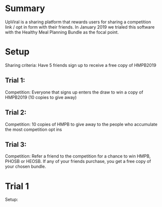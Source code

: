 <!-- TITLE: Hmpb 2019 -->

# Summary
UpViral is a sharing platform that rewards users for sharing a competition link / opt in form with their friends.  In January 2019 we trialed this software with the Healthy Meal Planning Bundle as the focal point.

# Setup 
Sharing criteria: Have 5 friends sign up to receive a free copy of HMPB2019

## Trial 1: 
Competition: Everyone that signs up enters the draw to win a copy of HMPB2019 (10 copies to give away)

## Trial 2: 
Competition: 10 copies of HMPB to give away to the people who accumulate the most competition opt ins

## Trial 3: 
Competition: Refer a friend to the competition for a chance to win HMPB, PHOSB or HEOSB.  If any of your friends purchase, you get a free copy of your chosen bundle.

# Trial 1
Setup: 
